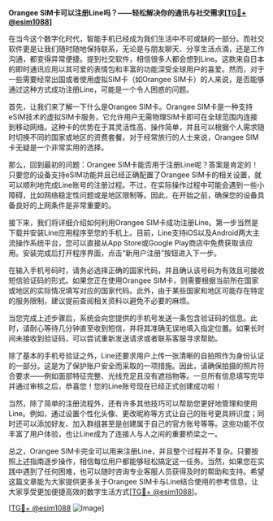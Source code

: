 **Orangee SIM卡可以注册Line吗？——轻松解决你的通讯与社交需求[[TG💪+ @esim1088](https://t.me/s/esim1088)]**

在当今这个数字化时代，智能手机已经成为我们生活中不可或缺的一部分。而社交软件更是让我们随时随地保持联系，无论是与朋友聊天、分享生活点滴，还是工作沟通，都变得异常便捷。提到社交软件，相信很多人都会想到Line。这款来自日本的即时通讯应用以其可爱的表情包和丰富的功能深受全球用户的喜爱。然而，对于一些需要经常出国或者使用虚拟SIM卡（如Orangee SIM卡）的人来说，是否能够通过这种方式成功注册Line，可能是一个令人困惑的问题。

首先，让我们来了解一下什么是Orangee SIM卡。Orangee SIM卡是一种支持eSIM技术的虚拟SIM卡服务，它允许用户无需物理SIM卡即可在全球范围内连接到移动网络。这种卡的优势在于其灵活性高、操作简单，并且可以根据个人需求随时切换不同的国家或地区的资费套餐。对于经常旅行的人士来说，Orangee SIM卡无疑是一个非常实用的选择。

那么，回到最初的问题：Orangee SIM卡能否用于注册Line呢？答案是肯定的！只要您的设备支持eSIM功能并且已经正确配置了Orangee SIM卡的相关设置，就可以顺利地完成Line账号的注册过程。不过，在实际操作过程中可能会遇到一些小障碍，比如网络稳定性问题或是地区限制等。因此，在开始之前，确保您的设备具备良好的上网条件是非常重要的。

接下来，我们将详细介绍如何利用Orangee SIM卡成功注册Line。第一步当然是下载并安装Line应用程序至您的手机上。目前，Line支持iOS以及Android两大主流操作系统平台，您可以直接从App Store或Google Play商店中免费获取该应用。安装完成后打开程序界面，点击“新用户注册”按钮进入下一步。

在输入手机号码时，请务必选择正确的国家代码，并且确认该号码为有效且可接收短信验证码的形式。如果您正在使用Orangee SIM卡，则需要根据当前所在国家或地区的实际情况填写对应的国家代码。此外，由于某些国家和地区可能存在特定的服务限制，建议提前查阅相关资料以避免不必要的麻烦。

当您完成上述步骤后，系统会向您提供的手机号发送一条包含验证码的信息。此时，请耐心等待几分钟直至收到短信，并将其准确无误地填入指定位置。如果长时间未接收到验证码，可以尝试重新发送请求或者联系客服寻求帮助。

除了基本的手机号验证之外，Line还要求用户上传一张清晰的自拍照作为身份认证的一部分。这是为了保护账户安全而采取的一项措施。因此，请确保拍摄的照片符合要求——例如面部特征完整、光线充足且没有遮挡物等。一旦所有信息填写完毕并通过审核之后，恭喜您！您的Line账号现在已经正式创建成功啦！

当然，除了简单的注册流程外，还有许多其他技巧可以帮助您更好地管理和使用Line。例如，通过设置个性化头像、更改昵称等方式让自己的账号更具辨识度；同时还可以添加好友、加入群组甚至是创建属于自己的官方账号等等。这些功能不仅丰富了用户体验，也让Line成为了连接人与人之间的重要桥梁之一。

总之，Orangee SIM卡完全可以用来注册Line，并且整个过程并不复杂。只要按照上述指南逐步操作，相信每位用户都能够轻松搞定这一任务。当然，如果您在实践中遇到了任何困难，也可以随时咨询专业客服人员获得及时的帮助和支持。希望这篇文章能为大家提供更多关于Orangee SIM卡与Line结合使用的参考信息，让大家享受更加便捷高效的数字生活方式[[TG💪+ @esim1088](https://t.me/s/esim1088)]。

[[TG💪+ @esim1088](https://t.me/s/esim1088) ![Image](https://i.postimg.cc/4NQfJmqS/Snipaste-2025-05-13-00-14-12.png)]